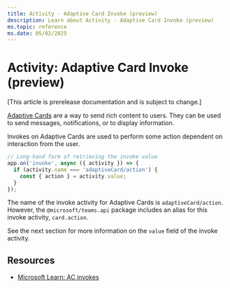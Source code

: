 ```yaml
---
title: Activity - Adaptive Card Invoke (preview)
description: Learn about Activity - Adaptive Card Invoke (preview)
ms.topic: reference
ms.date: 05/02/2025
---
```


# Activity: Adaptive Card Invoke (preview)

[This article is prerelease documentation and is subject to change.]

[Adaptive Cards](/task-modules-and-cards/cards/cards-reference#adaptive-card) are a way to send rich content to users. They can be used to send messages, notifications, or to display information.

Invokes on Adaptive Cards are used to perform some action dependent on interaction from the user.

```typescript
// Long-hand form of retrieving the invoke value
app.on('invoke', async ({ activity }) => {
  if (activity.name === 'adaptiveCard/action') {
    const { action } = activity.value;
  }
});
```

The name of the invoke activity for Adaptive Cards is `adaptiveCard/action`. However, the `@microsoft/teams.api` package includes an alias for this invoke activity, `card.action`.

See the next section for more information on the `value` field of the invoke activity.

## Resources

- [Microsoft Learn: AC invokes](/task-modules-and-cards/cards/cards-actions?tabs=json#action-type-invoke)